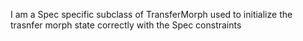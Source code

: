 I am a Spec specific subclass of TransferMorph used to initialize the trasnfer morph state correctly with the Spec constraints